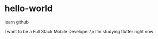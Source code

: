 # hello-world
learn github

I want to be a Full Stack Mobile Developer.\n
I'm studying flutter right now
